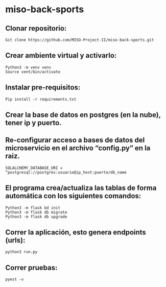 # miso-back-sports
## Clonar repositorio:
    Git clone https://github.com/MISO-Project-II/miso-back-sports.git
## Crear ambiente virtual y activarlo:
    Python3 -m venv venv
    Source vent/bin/activate
## Instalar pre-requisitos:
    Pip install -r requirements.txt
## Crear la base de datos en postgres (en la nube), tener ip y puerto.
## Re-configurar acceso a bases de datos del microservicio en el archivo “config.py” en la raiz.
    SQLALCHEMY_DATABASE_URI = “postgresql://postgres:usuario@ip_host:puerto/db_name
## El programa crea/actualiza las tablas de forma automática con los siguientes comandos:
    Python3 -m flask bd init
    Python3 -m flask db migrate
    Python3 -m flask db upgrade
## Correr la aplicación, esto genera endpoints (urls):
    python3 run.py
## Correr pruebas:
    pyest -v